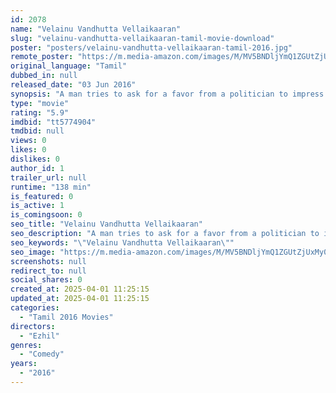 ```yaml
---
id: 2078
name: "Velainu Vandhutta Vellaikaaran"
slug: "velainu-vandhutta-vellaikaaran-tamil-movie-download"
poster: "posters/velainu-vandhutta-vellaikaaran-tamil-2016.jpg"
remote_poster: "https://m.media-amazon.com/images/M/MV5BNDljYmQ1ZGUtZjUxMy00ODFhLWI0ZjktYmJjODZmNWVlMjhlXkEyXkFqcGdeQXVyMTEzNzg0Mjkx._V1_SX300.jpg"
original_language: "Tamil"
dubbed_in: null
released_date: "03 Jun 2016"
synopsis: "A man tries to ask for a favor from a politician to impress the girl he loves until he goes into a coma which further complicates things for him."
type: "movie"
rating: "5.9"
imdbid: "tt5774904"
tmdbid: null
views: 0
likes: 0
dislikes: 0
author_id: 1
trailer_url: null
runtime: "138 min"
is_featured: 0
is_active: 1
is_comingsoon: 0
seo_title: "Velainu Vandhutta Vellaikaaran"
seo_description: "A man tries to ask for a favor from a politician to impress the girl he loves until he goes into a coma which further complicates things for him."
seo_keywords: "\"Velainu Vandhutta Vellaikaaran\""
seo_image: "https://m.media-amazon.com/images/M/MV5BNDljYmQ1ZGUtZjUxMy00ODFhLWI0ZjktYmJjODZmNWVlMjhlXkEyXkFqcGdeQXVyMTEzNzg0Mjkx._V1_SX300.jpg"
screenshots: null
redirect_to: null
social_shares: 0
created_at: 2025-04-01 11:25:15
updated_at: 2025-04-01 11:25:15
categories:
  - "Tamil 2016 Movies"
directors:
  - "Ezhil"
genres:
  - "Comedy"
years:
  - "2016"
---
```

